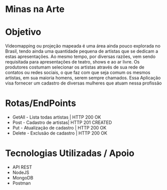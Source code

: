 # Minas na Arte

# Objetivo

Videomapping ou projeção mapeada é uma área ainda pouco explorada no Brasil, tendo ainda uma quantidade pequena de artistas que se dedicam a estas apresentações. Ao mesmo tempo, por diversas razões, vem sendo requisitada para apresentações de teatro, shows e ao ar livre. Os produtores costumam selecionar os artistas através de sua rede de contatos ou redes sociais, o que faz com que seja comum os mesmos artistas, em sua maioria homens, serem sempre chamados. Essa Aplicação visa fornecer um cadastro de diversas mulheres que atuam nessa profissão

# Rotas/EndPoints
* GetAll - Lista todas artistas | HTTP 200 OK
* Post - Cadastro de artistas| HTTP 201 CREATED
* Put - Atualização de cadastro | HTTP 200 OK
* Delete - Exclusão de cadastro | HTTP 200 OK

# Tecnologias Utilizadas / Apoio
 * API REST
* NodeJS
* MongoDB
* Postman
